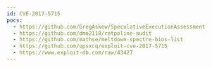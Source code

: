 ```yaml
---
id: CVE-2017-5715
pocs:
  - https://github.com/GregAskew/SpeculativeExecutionAssessment
  - https://github.com/dmo2118/retpoline-audit
  - https://github.com/mathse/meltdown-spectre-bios-list
  - https://github.com/opsxcq/exploit-cve-2017-5715
  - https://www.exploit-db.com/raw/43427
---
```

